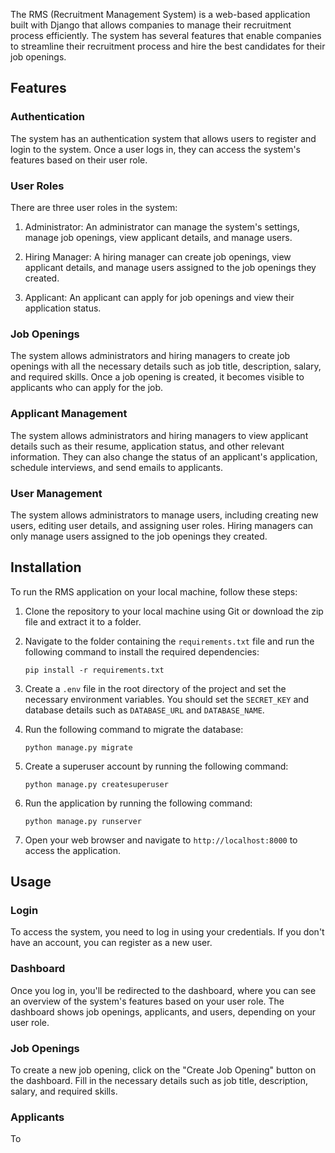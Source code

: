 The RMS (Recruitment Management System) is a web-based application built with Django that allows companies to manage their recruitment process efficiently. The system has several features that enable companies to streamline their recruitment process and hire the best candidates for their job openings.

## Features

### Authentication

The system has an authentication system that allows users to register and login to the system. Once a user logs in, they can access the system's features based on their user role.

### User Roles

There are three user roles in the system: 

1. Administrator: An administrator can manage the system's settings, manage job openings, view applicant details, and manage users.

2. Hiring Manager: A hiring manager can create job openings, view applicant details, and manage users assigned to the job openings they created.

3. Applicant: An applicant can apply for job openings and view their application status.

### Job Openings

The system allows administrators and hiring managers to create job openings with all the necessary details such as job title, description, salary, and required skills. Once a job opening is created, it becomes visible to applicants who can apply for the job.

### Applicant Management

The system allows administrators and hiring managers to view applicant details such as their resume, application status, and other relevant information. They can also change the status of an applicant's application, schedule interviews, and send emails to applicants.

### User Management

The system allows administrators to manage users, including creating new users, editing user details, and assigning user roles. Hiring managers can only manage users assigned to the job openings they created.

## Installation

To run the RMS application on your local machine, follow these steps:

1. Clone the repository to your local machine using Git or download the zip file and extract it to a folder.

2. Navigate to the folder containing the `requirements.txt` file and run the following command to install the required dependencies:

    ```
    pip install -r requirements.txt
    ```

3. Create a `.env` file in the root directory of the project and set the necessary environment variables. You should set the `SECRET_KEY` and database details such as `DATABASE_URL` and `DATABASE_NAME`.

4. Run the following command to migrate the database:

    ```
    python manage.py migrate
    ```

5. Create a superuser account by running the following command:

    ```
    python manage.py createsuperuser
    ```

6. Run the application by running the following command:

    ```
    python manage.py runserver
    ```

7. Open your web browser and navigate to `http://localhost:8000` to access the application.

## Usage

### Login

To access the system, you need to log in using your credentials. If you don't have an account, you can register as a new user.

### Dashboard

Once you log in, you'll be redirected to the dashboard, where you can see an overview of the system's features based on your user role. The dashboard shows job openings, applicants, and users, depending on your user role.

### Job Openings

To create a new job opening, click on the "Create Job Opening" button on the dashboard. Fill in the necessary details such as job title, description, salary, and required skills.

### Applicants

To
 
